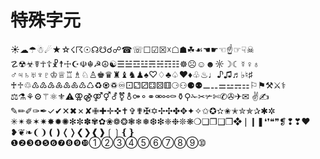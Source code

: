 # 特殊字元

☀☁☂☃☄★☆☇☈☉☊☋☌☍☎☏☐☑☒☓☖☗☘☙☚☛☜☝☞☟☠
☡☢☣☤☥☦☧☨☩☪☫☬☭☮☯☰☱☲☳☴☵☶☷☸☹☺☻☼☽☾☿♀♁
♂♃♄♅♆♇♔♕♖♗♘♙♚♛♜♝♞♟♠♡♢♣♤♥♦♧♨♩♪♫♬♭♮♯
♰♱♲♳♴♵♶♷♸♹♺♻♼♽♾⚀⚁⚂⚃⚄⚅⚆⚇⚈⚉⚊⚋⚌⚍⚎⚏⚐⚑⚒⚔⚕
⚖⚗⚘⚙⚚⚛⚜⚠⚢⚣⚤⚥⚦⚧⚨⚩⚬⚭⚮⚯⚰⚱⚲✁✂✃✄✆✇✈✉
✌✍✎✏✐✑✒✓✔✕✖✗✘✙✚✛✜✝✞✟✠✡✢✣✤✥✦✧✩✪✫✬✭✮✯✰✱✲
✳✴✵✶✷✸✹✺✻✼✽✾✿❀❁❂❃❄❅❆❇❈❉❊❋❍❏❐❑❒❖❘❙❚❛❜❝❞❡❢❣❤
❥❦❧❨❩❪❫❬❭❮❯❰❱❲❳❴❵❶❷❸❹❺❻❼❽❾❿➀➁➂➃➄➅➆➇➈➉
